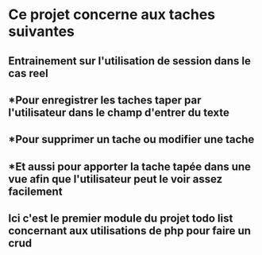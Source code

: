 # Ce projet concerne aux taches suivantes
## Entrainement sur l'utilisation de session dans le cas reel 
*Pour enregistrer les taches taper par l'utilisateur dans le champ d'entrer du texte
--------------------------------------
*Pour supprimer un tache ou modifier une tache 
----------------------------------------------
*Et aussi pour apporter la tache tapée dans une vue afin que l'utilisateur peut le voir assez facilement
--------------------------------------
## Ici c'est le premier module du projet todo list concernant aux utilisations de php pour faire un crud

